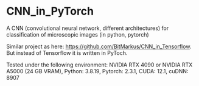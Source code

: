 # CNN_in_PyTorch
A CNN (convolutional neural network, different architectures) for classification of microscopic images (in python, pytorch) 

Similar project as here: https://github.com/BitMarkus/CNN_in_Tensorflow. But instead of Tensorflow it is written in PyToch.

Tested under the following environment: NVIDIA RTX 4090 or NVIDIA RTX A5000 (24 GB VRAM), Python: 3.8.19, Pytorch: 2.3.1, CUDA: 12.1, cuDNN: 8907